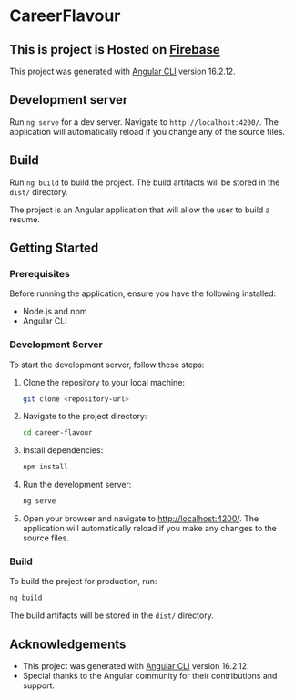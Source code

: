 # CareerFlavour

## This is project is Hosted on [Firebase ](https://career-flavour.web.app)

This project was generated with [Angular CLI](https://github.com/angular/angular-cli) version 16.2.12.

## Development server

Run `ng serve` for a dev server. Navigate to `http://localhost:4200/`. The application will automatically reload if you change any of the source files.

## Build

Run `ng build` to build the project. The build artifacts will be stored in the `dist/` directory.

The project is an Angular application that will allow the user to build a resume.

## Getting Started

### Prerequisites

Before running the application, ensure you have the following installed:

- Node.js and npm
- Angular CLI

### Development Server

To start the development server, follow these steps:

1. Clone the repository to your local machine:

   ```bash
   git clone <repository-url>
   ```

2. Navigate to the project directory:

   ```bash
   cd career-flavour
   ```

3. Install dependencies:

   ```bash
   npm install
   ```

4. Run the development server:

   ```bash
   ng serve
   ```

5. Open your browser and navigate to [http://localhost:4200/](http://localhost:4200/). The application will automatically reload if you make any changes to the source files.

### Build

To build the project for production, run:

```bash
ng build
```

The build artifacts will be stored in the `dist/` directory.

## Acknowledgements

- This project was generated with [Angular CLI](https://github.com/angular/angular-cli) version 16.2.12.
- Special thanks to the Angular community for their contributions and support.
